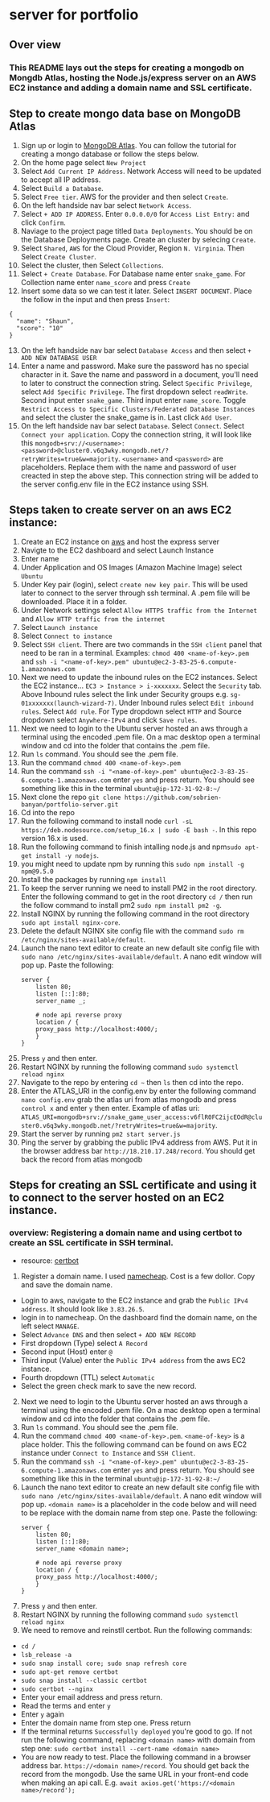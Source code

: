 # server for portfolio

## Over view
### This README lays out the steps for creating a mongodb on Mongdb Atlas, hosting the Node.js/express   server on an AWS EC2 instance and adding a domain name and SSL certificate.

## Step to create mongo data base on MongoDB Atlas

1. Sign up or login to [MongoDB Atlas](https://www.mongodb.com/cloud/atlas/register). You can follow the tutorial for creating a mongo database or follow the steps below.
2. On the home page select `New Project`
3. Select `Add Current IP Address`. Network Access will need to be updated to accept all IP address.
4. Select `Build a Database`.
5. Select `Free tier`. AWS for the provider and then select `Create`. 
6. On the left handside nav bar select `Network Access`.
7. Select `+ ADD IP ADDRESS`. Enter `0.0.0.0/0` for `Access List Entry:` and click `Confirm`.
8. Naviage to the project page titled `Data Deployments`. You should be on the Database Deployments page. Create an cluster by selecing `Create`.
9. Select `Shared`, `AWS` for the Cloud Provider, Region `N. Virginia`. Then Select `Create Cluster`.
10. Select the cluster, then Select `Collections`.
11. Select `+ Create Database`. For Database name enter `snake_game`. For Collection name enter `name_score` and press `Create `
12. Insert some data so we can test it later. Select `INSERT DOCUMENT`. Place the follow in the input and then press `Insert`:
```
{
  "name": "Shaun",
  "score": "10"
}
```
13. On the left handside nav bar select `Database Access` and then select `+ ADD NEW DATABASE USER`
14. Enter a name and password. Make sure the password has no special character in it. Save the name and password in a document, you'll need to later to construct the connection string. Select `Specific Privilege`, select `Add Specific Privilege`. The first dropdown select `readWrite`. Second input enter `snake_game`. Third input enter `name_score`. Toggle `Restrict Access to Specific Clusters/Federated Database Instances` and select the cluster the snake_game is in. Last click `Add User`.
15. On the left handside nav bar select `Database`. Select `Connect`. Select `Connect your application`. Copy the connection string, it will look like this `mongodb+srv://<username>:<password>@cluster0.v6q3wky.mongodb.net/?retryWrites=true&w=majority`. `<username>` and `<password>` are placeholders. Replace them with the name and password of user creacted in step the above step. This connection string will be added to the server config.env file in the EC2 instance using SSH.



## Steps taken to create server on an aws EC2 instance:

1. Create an EC2 instance on [aws](https://aws.amazon.com/) and host the express server
2. Navigte to the EC2 dashboard and select Launch Instance
3. Enter name
4. Under Application and OS Images (Amazon Machine Image) select `Ubuntu`
5. Under Key pair (login), select `create new key pair`. This will be used later to connect to the server through ssh terminal. A .pem file will be downloaded. Place it in a folder.
6. Under Network settings select `Allow HTTPS traffic from the Internet` and `Allow HTTP traffic from the internet`
7. Select `Launch instance`
8. Select `Connect to instance`
9. Select `SSH client`. There are two commands in the `SSH client` panel that need to be ran in a terminal. Examples: `chmod 400 <name-of-key>.pem` and `ssh -i "<name-of-key>.pem" ubuntu@ec2-3-83-25-6.compute-1.amazonaws.com`
10. Next we need to update the inbound rules on the EC2 instances. Select the EC2 instance... `EC3 > Instance > i-xxxxxxx`. Select the `Security` tab. Above Inbound rules select the link under Security groups e.g. `sg-01xxxxxxx(launch-wizard-7)`. Under Inbound rules select `Edit inbound rules`. Select `Add rule`. For Type dropdown select `HTTP` and Source dropdown select `Anywhere-IPv4` and click `Save rules`.  
11.  Next we need to login to the Ubuntu server hosted an aws through a terminal using the encoded .pem file. On a mac desktop open a terminal window and cd into the folder that contains the .pem file.
12. Run `ls` command. You should see the .pem file. 
13. Run the command `chmod 400 <name-of-key>.pem`
14. Run the command `ssh -i "<name-of-key>.pem" ubuntu@ec2-3-83-25-6.compute-1.amazonaws.com` enter `yes` and press return. You should see something like this in the terminal `ubuntu@ip-172-31-92-8:~/`
15. Next clone the repo `git clone https://github.com/sobrien-banyan/portfolio-server.git`
16. Cd into the repo
17. Run the following command to install node `curl -sL https://deb.nodesource.com/setup_16.x | sudo -E bash -`. In this repo version 16.x is used.
18. Run the following command to finish intalling node.js and npm`sudo apt-get install -y nodejs`.
19. you might need to update npm by running this `sudo npm install -g npm@9.5.0`
20. Install the packages by running `npm install`
21. To keep the server running we need to install PM2 in the root directory. Enter the following command to get in the root directory `cd /` then run the follow command to install pm2 `sudo npm install pm2 -g`.
22. Install NGINX by running the following command in the root directory `sudo apt install nginx-core`.
23. Delete the default NGINX site config file with the command `sudo rm /etc/nginx/sites-available/default`.
24. Launch the nano text editor to create an new default site config file with `sudo nano /etc/nginx/sites-available/default`. A nano edit window will pop up. Paste the following: 
    ```
    server {
        listen 80;
        listen [::]:80;
        server_name _;

        # node api reverse proxy
        location / {
        proxy_pass http://localhost:4000/;
        }
    }
    ```
25. Press `y` and then enter.
26. Restart NGINX by running the following command `sudo systemctl reload nginx`
27. Navigate to the repo by entering `cd ~` then `ls` then cd into the repo.
28. Enter the ATLAS_URI in the config.env by enter the following command `nano config.env` grab the atlas uri from atlas mongodb and press `control x` and enter `y` then enter. Example of atlas uri: `ATLAS_URI=mongodb+srv://snake_game_user_access:v6flR0FC2ijcEOdR@cluster0.v6q3wky.mongodb.net/?retryWrites=true&w=majority`.
29. Start the server by running `pm2 start server.js`
30. Ping the server by grabbing the public IPv4 address from AWS. Put it in the browser address bar `http://18.210.17.248/record`. You should get back the record from atlas mongodb


## Steps for creating an SSL certificate and using it to connect to the server hosted on an EC2 instance.

### overview: Registering a domain name and using certbot to create an SSL certificate in SSH terminal.

- resource: [certbot](https://certbot.eff.org/instructions?ws=nginx&os=ubuntufocal)

1. Register a domain name. I used [namecheap](https://www.namecheap.com/). Cost is a few dollor. Copy and save the domain name.
- Login to aws, navigate to the EC2 instance and grab the `Public IPv4 address`. It should look like `3.83.26.5`.
- login in to namecheap. On the dashboard find the domain name, on the left select `MANAGE`.
- Select `Advance DNS` and then select `+ ADD NEW RECORD`
- First dropdown (Type) select `A Record`
- Second input (Host) enter `@`
- Third input (Value) enter the `Public IPv4 address` from the aws EC2 instance.
- Fourth dropdown (TTL) select `Automatic`
- Select the green check mark to save the new record. 
2. Next we need to login to the Ubuntu server hosted an aws through a terminal using the encoded .pem file. On a mac desktop open a terminal window and cd into the folder that contains the .pem file.
3. Run `ls` command. You should see the .pem file. 
4. Run the command `chmod 400 <name-of-key>.pem`. `<name-of-key>` is a place holder. This the following command can be found on aws EC2 instance under `Connect to Instance` and  `SSH Client`.
5. Run the command `ssh -i "<name-of-key>.pem" ubuntu@ec2-3-83-25-6.compute-1.amazonaws.com` enter `yes` and press return. You should see something like this in the terminal `ubuntu@ip-172-31-92-8:~/`
6. Launch the nano text editor to create an new default site config file with `sudo nano /etc/nginx/sites-available/default`. A nano edit window will pop up. `<domain name>` is a placeholder in the code below and will need to be replace with the domain name from step one. Paste the following: 
    ```
    server {
        listen 80;
        listen [::]:80;
        server_name <domain name>;

        # node api reverse proxy
        location / {
        proxy_pass http://localhost:4000/;
        }
    }
    ```
7. Press `y` and then enter.
8. Restart NGINX by running the following command `sudo systemctl reload nginx`
9. We need to remove and reinstll certbot. Run the following commands:
- `cd /`
- `lsb_release -a`
- `sudo snap install core; sudo snap refresh core`
- `sudo apt-get remove certbot`
- `sudo snap install --classic certbot`
- `sudo certbot --nginx`
- Enter your email address and press return.
- Read the terms and enter `y`
- Enter `y` again
- Enter the domain name from step one. Press return
- If the terminal returns `Successfully deployed` you're good to go. If not run the following command, replacing `<domain name>` with domain from step one: `sudo certbot install --cert-name <domain name>`
- You are now ready to test. Place the following command in a browser address bar. `https://<domain name>/record`. You should get back the record from the mongodb. Use the same URL in your front-end code when making an api call. E.g. `await axios.get('https://<domain name>/record');`




















<!-- when install node-modules on the server run the following command `sudo apt install npm` & `sudo npm install pm2 -g`
`sudo apt-get install -y nodejs`
### to get the pm2/server to stay running `pm2 start npm --name "server`
`curl -sL https://deb.nodesource.com/setup_16.x | sudo -E bash -`

`curl https://raw.githubusercontent.com/creationix/nvm/master/install.sh | bash `
### resource
https://jasonwatmore.com/post/2019/11/18/react-nodejs-on-aws-how-to-deploy-a-mern-stack-app-to-amazon-ec2 -->